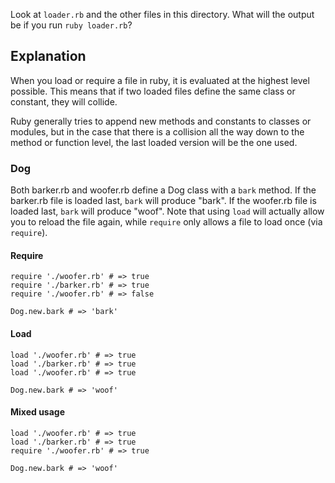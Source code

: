 Look at `loader.rb` and the other files in this directory. What will the output be if you run `ruby loader.rb`?

## Explanation

When you load or require a file in ruby, it is evaluated at the highest level possible. This means that if two loaded files define the same class or constant, they will collide.

Ruby generally tries to append new methods and constants to classes or modules, but in the case that there is a collision all the way down to the method or function level, the last loaded version will be the one used.

### Dog
Both barker.rb and woofer.rb define a Dog class with a `bark` method. If the barker.rb file is loaded last, `bark` will produce "bark". If the woofer.rb file is loaded last, `bark` will produce "woof". Note that using `load` will actually allow you to reload the file again, while `require` only allows a file to load once (via `require`).

#### Require
```
require './woofer.rb' # => true
require './barker.rb' # => true
require './woofer.rb' # => false

Dog.new.bark # => 'bark'
```

#### Load
```
load './woofer.rb' # => true
load './barker.rb' # => true
load './woofer.rb' # => true

Dog.new.bark # => 'woof'
```

#### Mixed usage
```
load './woofer.rb' # => true
load './barker.rb' # => true
require './woofer.rb' # => true

Dog.new.bark # => 'woof'
```